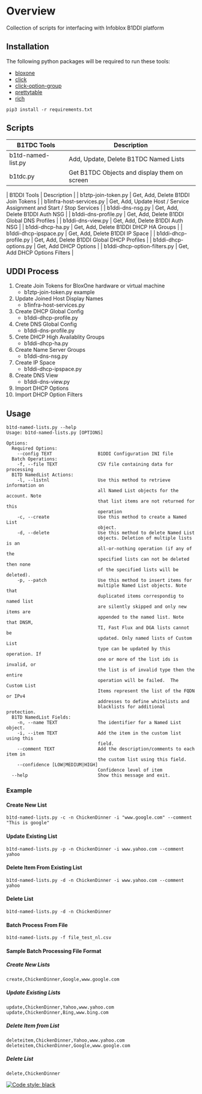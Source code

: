 # Overview
Collection of scripts for interfacing with Infoblox B1DDI platform

## Installation
The following python packages will be required to run these tools:
- [bloxone](https://github.com/ccmarris/python-bloxone)
- [click](https://click.palletsprojects.com/en/stable/)
- [click-option-group](https://click-option-group.readthedocs.io/en/latest/)
- [prettytable](https://github.com/prettytable/prettytable)
- [rich](https://github.com/Textualize/rich)
```
pip3 install -r requirements.txt
```

## Scripts
| B1TDC Tools | Description |
| ---- | ---- |
| b1td-named-list.py | Add, Update, Delete B1TDC Named Lists |
| b1tdc.py | Get B1TDC Objects and display them on screen |

| B1DDI Tools | Description |
| b1ztp-join-token.py | Get, Add, Delete B1DDI Join Tokens |
| b1infra-host-services.py | Get, Add, Update Host / Service Assignment and Start / Stop Services |
| b1ddi-dns-nsg.py | Get, Add, Delete B1DDI Auth NSG |
| b1ddi-dns-profile.py | Get, Add, Delete B1DDI Global DNS Profiles |
| b1ddi-dns-view.py | Get, Add, Delete B1DDI Auth NSG |
| b1ddi-dhcp-ha.py | Get, Add, Delete B1DDI DHCP HA Groups |
| b1ddi-dhcp-ipspace.py | Get, Add, Delete B1DDI IP Space |
| b1ddi-dhcp-profile.py | Get, Add, Delete B1DDI Global DHCP Profiles |
| b1ddi-dhcp-options.py | Get, Add DHCP Options |
| b1ddi-dhcp-option-filters.py | Get, Add DHCP Options Filters |


## UDDI Process
1. Create Join Tokens for BloxOne hardware or virtual machine
    - b1ztp-join-token.py example
2. Update Joined Host Display Names
    - b1infra-host-services.py
3. Create DHCP Global Config
    - b1ddi-dhcp-profile.py
4. Crete DNS Global Config
    - b1ddi-dns-profile.py
5. Crete DHCP High Availablity Groups
    - b1ddi-dhcp-ha.py
6. Create Name Server Groups
    - b1ddi-dns-nsg.py
7. Create IP Space
    - b1ddi-dhcp-ipspace.py
8. Create DNS View
    - b1ddi-dns-view.py
9. Import DHCP Options
10. Import DHCP Option Filters

## Usage
```
b1td-named-lists.py --help
Usage: b1td-named-lists.py [OPTIONS]

Options:
  Required Options:
    --config TEXT                 B1DDI Configuration INI file
  Batch Operations:
    -f, --file TEXT               CSV file containing data for processing
  B1TD NamedList Actions:
    -l, --listnl                  Use this method to retrieve information on
                                  all Named List objects for the account. Note
                                  that list items are not returned for this
                                  operation
    -c, --create                  Use this method to create a Named List
                                  object.
    -d, --delete                  Use this method to delete Named List
                                  objects. Deletion of multiple lists is an
                                  all-or-nothing operation (if any of the
                                  specified lists can not be deleted then none
                                  of the specified lists will be deleted).
    -p, --patch                   Use this method to insert items for
                                  multiple Named List objects. Note that
                                  duplicated items correspondig to named list
                                  are silently skipped and only new items are
                                  appended to the named list. Note that DNSM,
                                  TI, Fast Flux and DGA lists cannot be
                                  updated. Only named lists of Custom List
                                  type can be updated by this operation. If
                                  one or more of the list ids is invalid, or
                                  the list is of invalid type then the entire
                                  operation will be failed.  The Custom List
                                  Items represent the list of the FQDN or IPv4
                                  addresses to define whitelists and
                                  blacklists for additional protection.
  B1TD NamedList Fields:
    -n, --name TEXT               The identifier for a Named List object.
    -i, --item TEXT               Add the item in the custom list using this
                                  field.
    --comment TEXT                Add the description/comments to each item in
                                  the custom list using this field.
    --confidence [LOW|MEDIUM|HIGH]
                                  Confidence level of item
  --help                          Show this message and exit.
```

### Example
#### Create New List
```
b1td-named-lists.py -c -n ChickenDinner -i "www.google.com" --comment "This is google"
```
#### Update Existing List
```
b1td-named-lists.py -p -n ChickenDinner -i www.yahoo.com --comment yahoo
```
#### Delete Item From Existing List
```
b1td-named-lists.py -d -n ChickenDinner -i www.yahoo.com --comment yahoo
```
#### Delete List
```
b1td-named-lists.py -d -n ChickenDinner
```
#### Batch Process From File
```
b1td-named-lists.py -f file_test_nl.csv
```

#### Sample Batch Processing File Format
##### Create New Lists
```
create,ChickenDinner,Google,www.google.com
```
##### Update Existing Lists
```
update,ChickenDinner,Yahoo,www.yahoo.com
update,ChickenDinner,Bing,www.bing.com
```
##### Delete Item from List
```
deleteitem,ChickenDinner,Yahoo,www.yahoo.com
deleteitem,ChickenDinner,Google,www.google.com
```
##### Delete List
```
delete,ChickenDinner
```


[![Code style: black](https://img.shields.io/badge/code%20style-black-000000.svg)](https://github.com/psf/black)
